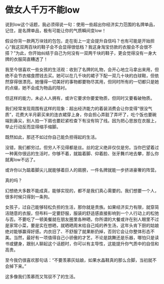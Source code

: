 # 做女人千万不能low

说到low这个话题，我必须得说一句：使用一些超出你经济实力范围的名牌单品，记住，是名牌单品，极有可能让你的气质瞬间变low！ 

假设你背一款两万块钱的包包，走在街上一定会提升自信吗？也有可能是开始担心“我这双两百块的鞋子会不会显得很低档？我这身淘宝仿款的衣服会不会很不搭？”为此，你开始纠结于自己为何没有一双两千块的鞋子，更会觉得没有一身大牌的衣服简直糟透了！ 

我至今很喜欢一些女孩的生活观：收到了名牌的礼物，会开心地立马拿出来用，但绝不会节衣缩食攒钱去买。她可以在几千块的裙子下配一双几十块的白球鞋，但依然穿得很漂亮。她懂得一切美好的事物都要物尽其用，但同时所有的一切都只是她的点缀，她不会成为物品的陪衬。 

但这样的能力，未必人人拥有，或许它要求你要爱物质，但同时又要看破物质。 

我们经常发现周围有这样的现象：超出经济能力的着装消费会让你变得“很没气质”，花费大半月薪买来的连衣裙穿上身，你会担心弄脏了弄坏了，吃个饭也要碗端到鼻尖，别人拍一下肩也要赶紧检查下有没有钩了线。因为把心思放在衣服上，举止行动反而显得缩手缩脚。 

既然如此，那还不如过你自己能负担得起的生活。 

没错，我们都穷过。但穷人不见得都是丝。丝的定义绝非仅仅是穷。当你巴望着过一种离你很远的生活时，你够不着，就踮着脚、仰着脸、张牙舞爪地去攀，那么你就离low不远了。 

或许你以为踮着脚尖儿就能够着巨人的肩膀，一件名牌就能一步挤进豪奢的阵营。 

真的吗？ 

幻想绝大多数不能成真，能够实现的，都不是我们真心需要的。我们想要一个人，很多时候只得到一条狗。 

女孩子，过自己能够轻松负担的生活，那你就是贵族。如果经济实力有限，就穿简洁随意的衣服，但布料一定要舒服，服装的舒适感直接影响到一个人行动上的松弛与否。不要吃了一顿美餐就在朋友圈里各种晒，你所谓的大餐或许在别人眼里不过是家常小菜，要是实在想晒，就晒晒周末给自己炖的养生汤，这年头肯下厨的姑娘绝对能够赢得好感。内衣旧了、不舒服了就果断扔掉，否则它会让你整体形态不美。当然，最好有一项值得自己小骄傲的才艺，不论是跳舞还是乐器，哪怕只是读书或健身，跟别人聊起这个话题时，你可以有主导性，这能提升你气质中的自信和高贵。 

至今我仍很喜欢那句话：“不要羡慕灰姑娘，如果水晶鞋真的那么合脚，当初就不会掉下来。” 

这多像我们羡慕而又驾驭不了的生活。
